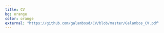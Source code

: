 ```yaml
---
title: CV
bg: orange
color: orange
external: "https://github.com/galambosd/CV/blob/master/Galambos_CV.pdf"
---
```

   
